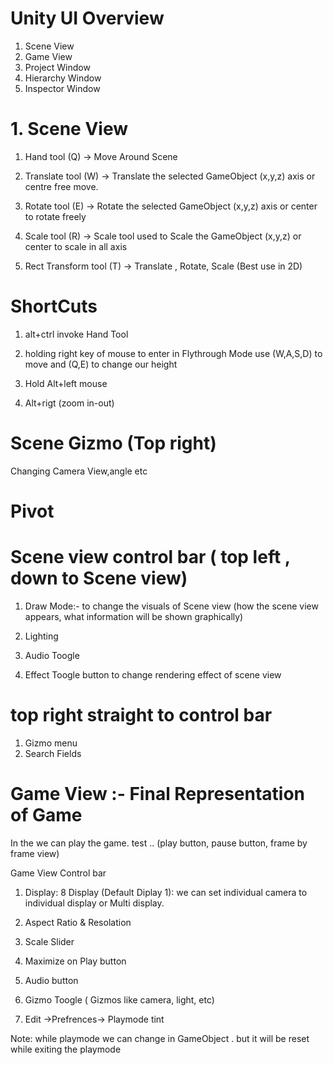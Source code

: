 # Unity UI Overview
1. Scene View
2. Game View
3. Project Window
4. Hierarchy Window
5. Inspector Window

# 1. Scene View

1. Hand tool (Q) -> Move Around Scene
2. Translate tool (W) -> Translate the selected GameObject (x,y,z) axis or centre free move.

3. Rotate tool (E) -> Rotate the selected GameObject (x,y,z) axis or center to rotate freely

4. Scale tool (R) -> Scale tool used to Scale the GameObject (x,y,z) or center to scale in all axis

5. Rect Transform tool (T) -> Translate , Rotate, Scale (Best use in 2D)


# ShortCuts

1. alt+ctrl invoke Hand Tool
2. holding right key of mouse to enter in Flythrough Mode
use (W,A,S,D) to move and (Q,E) to change our height

3. Hold Alt+left mouse 
4. Alt+rigt (zoom in-out)

# Scene Gizmo (Top right) 
Changing Camera View,angle etc

# Pivot

# Scene view control bar ( top left , down to Scene view)
1. Draw Mode:- to change the visuals of Scene view (how the scene view appears, what information will be shown graphically)

2. Lighting
3. Audio Toogle
4. Effect Toogle button to change rendering effect of scene view

# top right straight to control bar
1. Gizmo menu
2. Search Fields



# Game View :- Final Representation of Game

In the we can play the game. test ..
(play button, pause button, frame by frame view)

Game View Control bar
1. Display: 8 Display (Default Diplay 1): we can set individual camera to individual display or Multi display.

2. Aspect Ratio & Resolation

3. Scale Slider
4. Maximize on Play button
5. Audio button
6. Gizmo Toogle ( Gizmos like camera, light, etc)
7. Edit ->Prefrences-> Playmode tint

Note: while playmode we can change in GameObject . but it will be reset while exiting the playmode

